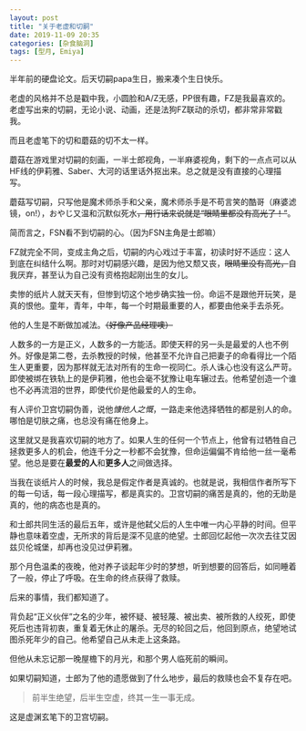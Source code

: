 ```yaml
---
layout: post
title: "关于老虚和切嗣"
date: 2019-11-09 20:35
categories: [杂食脑洞]
tags: [型月, Emiya]
---
```


半年前的硬盘论文。后天切嗣papa生日，搬来凑个生日快乐。

<!-- more -->

老虚的风格并不总是戳中我，小圆脸和A/Z无感，PP很有趣，FZ是我最喜欢的。老虚写出来的切嗣，无论小说、动画，还是法狗FZ联动的杀切，都非常非常戳我。

而且老虚笔下的切和蘑菇的切不太一样。

蘑菇在游戏里对切嗣的刻画，一半士郎视角，一半麻婆视角，剩下的一点点可以从HF线的伊莉雅、Saber、大河的话里话外抠出来。总之就是没有直接的心理描写。

蘑菇写切嗣，只写他是魔术师杀手和父亲，魔术师杀手是不苟言笑的酷哥（麻婆滤镜，on!），おやじ又温和沉默似死水<del>，用行话来说就是“眼睛里都没有高光了！”</del>。

简而言之，FSN看不到切嗣的心。（因为FSN主角是士郎嘛）

FZ就完全不同，变成主角之后，切嗣的内心戏过于丰富，初读时好不适应：这人到底在纠结什么啊。那时对切嗣感兴趣，是因为他又颓又丧，<del>眼睛里没有高光，</del>自我厌弃，甚至认为自己没有资格抱起刚出生的女儿。

卖惨的纸片人就天天有，但惨到切这个地步确实独一份。命运不是跟他开玩笑，是真的恨他。童年，青年，中年，每一个时期最重要的人，都要由他亲手去杀死。

他的人生是不断做加减法。<del>（好像产品经理噢）</del>

人数多的一方是正义，人数多的一方能活。即使天秤的另一头是最爱的人也不例外。好像是第二卷，去杀教授的时候，他甚至不允许自己把妻子的命看得比一个陌生人更重要，因为那样就无法对所有的生命一视同仁。杀人诛心也没有这么严苛。即使被绑在铁轨上的是伊莉雅，他也会毫不犹豫让电车辗过去。他希望创造一个谁也不必再流泪的世界，即使代价是他最爱的人的生命。

有人评价卫宫切嗣伪善，说他*慷他人之慨*，一路走来他选择牺牲的都是别人的命。哪怕是切肤之痛，也总没有痛在他身上。

这里就又是我喜欢切嗣的地方了。如果人生的任何一个节点上，他曾有过牺牲自己拯救更多人的机会，他连千分之一秒都不会犹豫，但命运偏偏不肯给他一丝一毫希望。他总是要在**最爱的人**和**更多人**之间做选择。

当我在谈纸片人的时候，我总是假定作者是真诚的。也就是说，我相信作者所写下的每一句话，每一段心理描写，都是真实的。卫宫切嗣的痛苦是真的，他的无助是真的，他的病态也是真的。

和士郎共同生活的最后五年，或许是他弑父后的人生中唯一内心平静的时间。但平静也意味着空虚，无所求的背后是深不见底的绝望。士郎回忆起他一次次去往艾因兹贝伦城堡，却再也没见过伊莉雅。

那个月色温柔的夜晚，他对养子谈起年少时的梦想，听到想要的回答后，如同睡着了一般，停止了呼吸。在生命的终点获得了救赎。

后来的事情，我们都知道了。

背负起“正义伙伴”之名的少年，被怀疑、被轻蔑、被出卖、被所救的人绞死，即使死后也违背初衷，重复着无休止的屠杀。无尽的轮回之后，他回到原点，绝望地试图杀死年少的自己。他希望自己从未走上这条路。

但他从未忘记那一晚屋檐下的月光，和那个男人临死前的瞬间。

如果切嗣知道，士郎为了他的遗愿做到了什么地步，最后的救赎也会不复存在吧。

> 前半生绝望，后半生空虚，终其一生一事无成。

这是虚渊玄笔下的卫宫切嗣。

